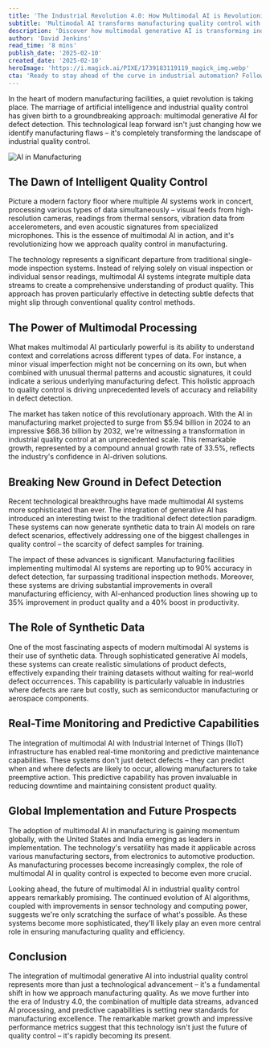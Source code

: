 ```yaml
---
title: 'The Industrial Revolution 4.0: How Multimodal AI is Revolutionizing Quality Control'
subtitle: 'Multimodal AI transforms manufacturing quality control with unprecedented accuracy'
description: 'Discover how multimodal generative AI is transforming industrial quality control with unprecedented accuracy and efficiency. With AI systems processing multiple data streams simultaneously and achieving up to 90% accuracy in defect detection, manufacturing is entering a new era of intelligent quality assurance.'
author: 'David Jenkins'
read_time: '8 mins'
publish_date: '2025-02-10'
created_date: '2025-02-10'
heroImage: 'https://i.magick.ai/PIXE/1739183119119_magick_img.webp'
cta: 'Ready to stay ahead of the curve in industrial automation? Follow MagickAI on LinkedIn for the latest insights and developments in AI-powered manufacturing solutions!'
---
```


In the heart of modern manufacturing facilities, a quiet revolution is taking place. The marriage of artificial intelligence and industrial quality control has given birth to a groundbreaking approach: multimodal generative AI for defect detection. This technological leap forward isn't just changing how we identify manufacturing flaws – it's completely transforming the landscape of industrial quality control.

![AI in Manufacturing](https://i.magick.ai/PIXE/1739183119122_magick_img.webp)

## The Dawn of Intelligent Quality Control

Picture a modern factory floor where multiple AI systems work in concert, processing various types of data simultaneously – visual feeds from high-resolution cameras, readings from thermal sensors, vibration data from accelerometers, and even acoustic signatures from specialized microphones. This is the essence of multimodal AI in action, and it's revolutionizing how we approach quality control in manufacturing.

The technology represents a significant departure from traditional single-mode inspection systems. Instead of relying solely on visual inspection or individual sensor readings, multimodal AI systems integrate multiple data streams to create a comprehensive understanding of product quality. This approach has proven particularly effective in detecting subtle defects that might slip through conventional quality control methods.

## The Power of Multimodal Processing

What makes multimodal AI particularly powerful is its ability to understand context and correlations across different types of data. For instance, a minor visual imperfection might not be concerning on its own, but when combined with unusual thermal patterns and acoustic signatures, it could indicate a serious underlying manufacturing defect. This holistic approach to quality control is driving unprecedented levels of accuracy and reliability in defect detection.

The market has taken notice of this revolutionary approach. With the AI in manufacturing market projected to surge from $5.94 billion in 2024 to an impressive $68.36 billion by 2032, we're witnessing a transformation in industrial quality control at an unprecedented scale. This remarkable growth, represented by a compound annual growth rate of 33.5%, reflects the industry's confidence in AI-driven solutions.

## Breaking New Ground in Defect Detection

Recent technological breakthroughs have made multimodal AI systems more sophisticated than ever. The integration of generative AI has introduced an interesting twist to the traditional defect detection paradigm. These systems can now generate synthetic data to train AI models on rare defect scenarios, effectively addressing one of the biggest challenges in quality control – the scarcity of defect samples for training.

The impact of these advances is significant. Manufacturing facilities implementing multimodal AI systems are reporting up to 90% accuracy in defect detection, far surpassing traditional inspection methods. Moreover, these systems are driving substantial improvements in overall manufacturing efficiency, with AI-enhanced production lines showing up to 35% improvement in product quality and a 40% boost in productivity.

## The Role of Synthetic Data

One of the most fascinating aspects of modern multimodal AI systems is their use of synthetic data. Through sophisticated generative AI models, these systems can create realistic simulations of product defects, effectively expanding their training datasets without waiting for real-world defect occurrences. This capability is particularly valuable in industries where defects are rare but costly, such as semiconductor manufacturing or aerospace components.

## Real-Time Monitoring and Predictive Capabilities

The integration of multimodal AI with Industrial Internet of Things (IIoT) infrastructure has enabled real-time monitoring and predictive maintenance capabilities. These systems don't just detect defects – they can predict when and where defects are likely to occur, allowing manufacturers to take preemptive action. This predictive capability has proven invaluable in reducing downtime and maintaining consistent product quality.

## Global Implementation and Future Prospects

The adoption of multimodal AI in manufacturing is gaining momentum globally, with the United States and India emerging as leaders in implementation. The technology's versatility has made it applicable across various manufacturing sectors, from electronics to automotive production. As manufacturing processes become increasingly complex, the role of multimodal AI in quality control is expected to become even more crucial.

Looking ahead, the future of multimodal AI in industrial quality control appears remarkably promising. The continued evolution of AI algorithms, coupled with improvements in sensor technology and computing power, suggests we're only scratching the surface of what's possible. As these systems become more sophisticated, they'll likely play an even more central role in ensuring manufacturing quality and efficiency.

## Conclusion

The integration of multimodal generative AI into industrial quality control represents more than just a technological advancement – it's a fundamental shift in how we approach manufacturing quality. As we move further into the era of Industry 4.0, the combination of multiple data streams, advanced AI processing, and predictive capabilities is setting new standards for manufacturing excellence. The remarkable market growth and impressive performance metrics suggest that this technology isn't just the future of quality control – it's rapidly becoming its present.